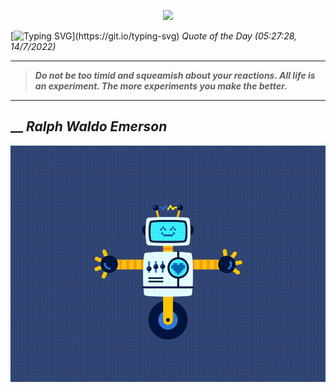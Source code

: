<p align='center'><img src='https://komarev.com/ghpvc/?username=hungpurdie&label=Total+Vistors&color=brightgreen&style=plastic'></p> 


 [![Typing SVG](https://readme-typing-svg.herokuapp.com?font=Press+Start+2P&color=C2F784&size=35&width=900&height=100&lines=Hello+World%2C+I'm+Hung+!)](https://git.io/typing-svg) 
 _Quote of the Day (05:27:28, 14/7/2022)_
___
>**_Do not be too timid and squeamish about your reactions. All life is an experiment. The more experiments you make the better._**
___
## __ **_Ralph Waldo Emerson_** 
<p align="center"><img src="src/assets/images/robot-dancing-dribble.gif"/></p>
